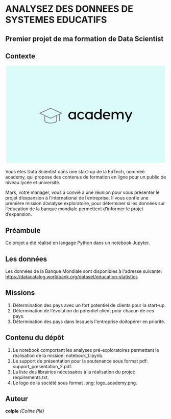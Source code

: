 # ANALYSEZ DES DONNEES DE SYSTEMES EDUCATIFS

## Premier projet de ma formation de Data Scientist

## Contexte

<p align="center">
  <img src="logo_academy.png" alt="Texte alternatif">
</p>

Vous êtes Data Scientist dans une start-up de la EdTech, nommée academy, qui propose des contenus de formation en ligne pour un public de niveau lycée et université.

Mark, votre manager, vous a convié à une réunion pour vous présenter le projet d’expansion à l’international de l’entreprise. Il vous confie une première mission d’analyse exploratoire, pour déterminer si les données sur l’éducation de la banque mondiale permettent d’informer le projet d’expansion.

## Préambule
Ce projet a été réalisé en langage Python dans un notebook Jupyter.

## Les données
Les données de la Banque Mondiale sont disponibles à l'adresse suivante: https://datacatalog.worldbank.org/dataset/education-statistics

## Missions
1. Détermination des pays avec un fort potentiel de clients pour la start-up.
2. Détermination de l'évolution du potentiel client pour chacun de ces pays.
3. Détermination des pays dans lesquels l'entreprise doitopérer en priorité.

## Contenu du dépôt
1. Le notebook comportant les analyses pré-exploratoires permettant le réalisation de la mission: notebook_1.ipynb.
2. Le support de présentation pour la soutenance sous format pdf: support_presentation_2.pdf.
3. La liste des librairies nécessaires à la réalisation du projet: requirements.txt.
4. Le logo de la société sous format .png: logo_academy.png.

## Auteur
**colple** *(Coline Plé)*
